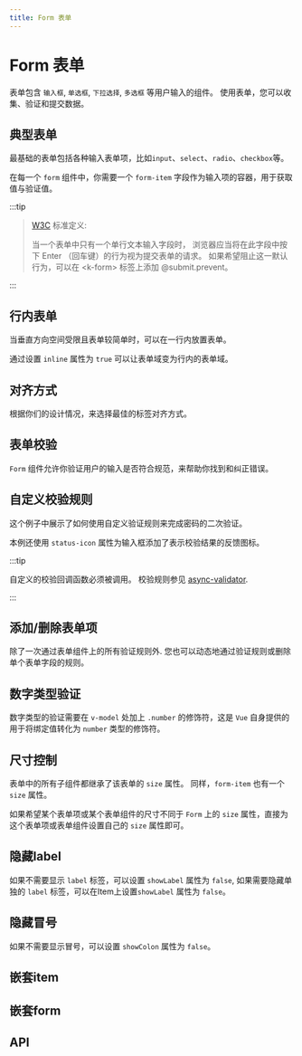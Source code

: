 ```yaml
---
title: Form 表单
---
```


# Form 表单

表单包含 `输入框`, `单选框`, `下拉选择`, `多选框` 等用户输入的组件。 使用表单，您可以收集、验证和提交数据。

## 典型表单

最基础的表单包括各种输入表单项，比如`input`、`select`、`radio`、`checkbox`等。

在每一个 `form` 组件中，你需要一个 `form-item` 字段作为输入项的容器，用于获取值与验证值。

<demo-preview2 path="./basic.vue" />

:::tip

> [W3C](https://www.w3.org/MarkUp/html-spec/html-spec_8.html#SEC8.2) 标准定义:
>
> 当一个表单中只有一个单行文本输入字段时， 浏览器应当将在此字段中按下 Enter （回车键）的行为视为提交表单的请求。 如果希望阻止这一默认行为，可以在 \<k-form> 标签上添加 @submit.prevent。

:::

## 行内表单

当垂直方向空间受限且表单较简单时，可以在一行内放置表单。

通过设置 `inline` 属性为 `true` 可以让表单域变为行内的表单域。

<demo-preview2 path="./inline.vue" />

## 对齐方式

根据你们的设计情况，来选择最佳的标签对齐方式。

<demo-preview2 path="./alignment.vue" />

## 表单校验

`Form` 组件允许你验证用户的输入是否符合规范，来帮助你找到和纠正错误。

<demo-preview2 path="./validation.vue" />

## 自定义校验规则

这个例子中展示了如何使用自定义验证规则来完成密码的二次验证。

本例还使用 `status-icon` 属性为输入框添加了表示校验结果的反馈图标。

<demo-preview2 path="./customValidation.vue" />

:::tip

自定义的校验回调函数必须被调用。 校验规则参见 [async-validator](https://github.com/yiminghe/async-validator).

:::

## 添加/删除表单项

除了一次通过表单组件上的所有验证规则外. 您也可以动态地通过验证规则或删除单个表单字段的规则。

<demo-preview2 path="./items.vue" />

## 数字类型验证

数字类型的验证需要在 `v-model` 处加上 `.number` 的修饰符，这是 `Vue` 自身提供的用于将绑定值转化为 `number` 类型的修饰符。

<demo-preview2 path="./numberValidate.vue" />

## 尺寸控制

表单中的所有子组件都继承了该表单的 `size` 属性。 同样，`form-item` 也有一个 `size` 属性。

如果希望某个表单项或某个表单组件的尺寸不同于 `Form` 上的 `size` 属性，直接为这个表单项或表单组件设置自己的 `size` 属性即可。

<demo-preview2 path="./sizeControl.vue" />

## 隐藏label

如果不需要显示 `label` 标签，可以设置 `showLabel` 属性为 `false`, 如果需要隐藏单独的 `label` 标签，可以在Item上设置`showLabel` 属性为 `false`。

<demo-preview2 path="./hideLabel.vue" />

## 隐藏冒号

如果不需要显示冒号，可以设置 `showColon` 属性为 `false`。

<demo-preview2 path="./hideColon.vue" />

## 嵌套item

<demo-preview2 path="./nestedItem.vue" />

## 嵌套form

<demo-preview2 path="./nestedForm.vue" />

## API

<API src="./form.json" lang="zh"></API>

<API src="./form_item.json" lang="zh"></API>
